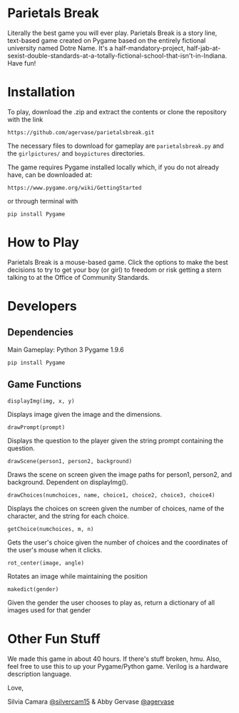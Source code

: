 # Parietals Break

Literally the best game you will ever play. Parietals Break is a story line, text-based game created on Pygame based on the entirely fictional university named Dotre Name. It's a half-mandatory-project, half-jab-at-sexist-double-standards-at-a-totally-fictional-school-that-isn't-in-Indiana. Have fun!

# Installation
To play, download the .zip and extract the contents or clone the repository with the link
```
https://github.com/agervase/parietalsbreak.git
```
The necessary files to download for gameplay are `parietalsbreak.py` and the `girlpictures/` and `boypictures` directories.  

The game requires Pygame installed locally which, if you do not already have, can be downloaded at:
```
https://www.pygame.org/wiki/GettingStarted
```
or through terminal with
```
pip install Pygame
```

# How to Play

Parietals Break is a mouse-based game. Click the options to make the best decisions to try to get your boy (or girl) to freedom or risk getting a stern talking to at the Office of Community Standards. 

# Developers
## Dependencies

Main Gameplay:
Python 3
Pygame 1.9.6
```
pip install Pygame
```

## Game Functions
```
displayImg(img, x, y)
```
Displays image given the image and the dimensions.

```
drawPrompt(prompt)
```
Displays the question to the player given the string prompt containing the question.

```
drawScene(person1, person2, background)
```
Draws the scene on screen given the image paths for person1, person2, and background.
Dependent on displayImg().

```
drawChoices(numchoices, name, choice1, choice2, choice3, choice4)
```
Displays the choices on screen given the number of choices, name of the character, and the string for each choice.

```
getChoice(numchoices, m, n)
```
Gets the user's choice given the number of choices and the coordinates of the user's mouse when it clicks.

```
rot_center(image, angle)
```
Rotates an image while maintaining the position

```
makedict(gender)
```
Given the gender the user chooses to play as, return a dictionary of all images used for that gender

# Other Fun Stuff

We made this game in about 40 hours. If there's stuff broken, hmu. Also, feel free to use this to up your Pygame/Python game. 
Verilog is a hardware description language.   

Love,  

Silvia Camara [@silvercam15](https://github.com/silvercam15)
      &
Abby Gervase [@agervase](https://github.com/agervase)



